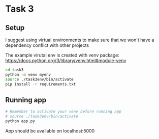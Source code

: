 # Task 3

## Setup

I suggest using virtual environments to make sure that we won't have a dependency conflict with other projects

The example virutal env is created with venv package:
https://docs.python.org/3/library/venv.html#module-venv


```bash
cd task3
python -m venv myenv
source ./task3env/bin/activate
pip install -r requirements.txt
```

## Running app

```bash
# Remember to activate your venv before running app
# source ./task3env/bin/activate
python app.py
```

App should be available on localhost:5000
